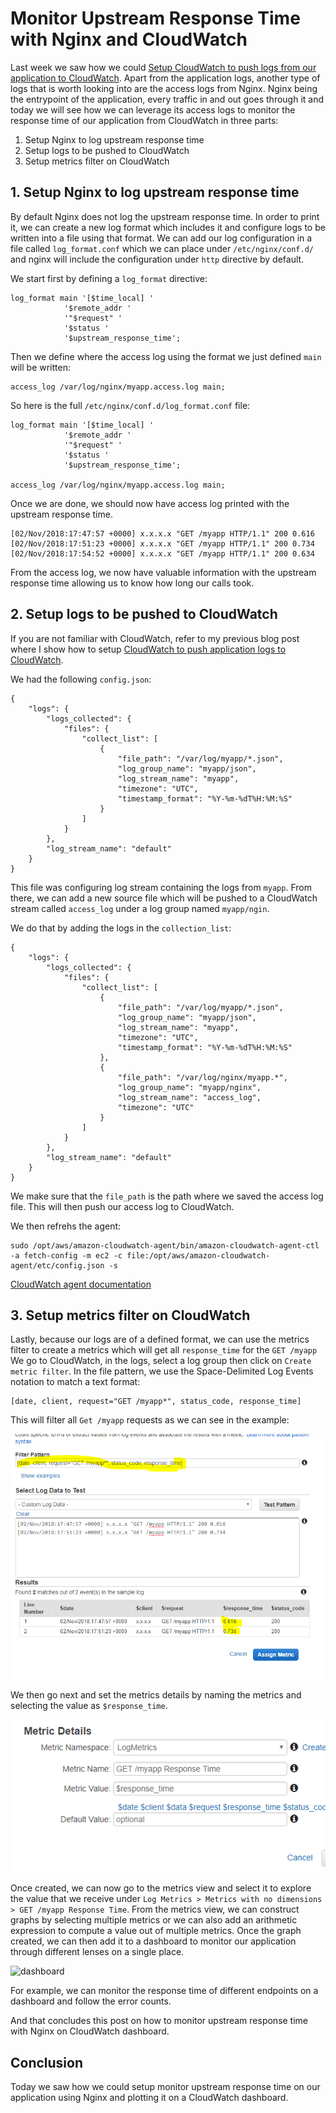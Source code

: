 # Monitor Upstream Response Time with Nginx and CloudWatch

Last week we saw how we could [Setup CloudWatch to push logs from our application to CloudWatch](https://kimsereyblog.blogspot.com/2018/11/serilog-with-aws-cloudwatch-on-ubuntu.html). Apart from the application logs, another type of logs that is worth looking into are the access logs from Nginx. Nginx being the entrypoint of the application, every traffic in and out goes through it and today we will see how we can leverage its access logs to monitor the response time of our application from CloudWatch in three parts:

1. Setup Nginx to log upstream response time 
2. Setup logs to be pushed to CloudWatch
3. Setup metrics filter on CloudWatch

## 1. Setup Nginx to log upstream response time

By default Nginx does not log the upstream response time. In order to print it, we can create a new log format which includes it and configure logs to be written into a file using that format. We can add our log configuration in a file called `log_format.conf` which we can place under `/etc/nginx/conf.d/` and nginx will include the configuration under `http` directive by default.

We start first by defining a `log_format` directive:

```
log_format main '[$time_local] '
            '$remote_addr '
            '"$request" '
            '$status '
            '$upstream_response_time';
```

Then we define where the access log using the format we just defined `main` will be written:

```
access_log /var/log/nginx/myapp.access.log main;
```

So here is the full `/etc/nginx/conf.d/log_format.conf` file:

```
log_format main '[$time_local] '
            '$remote_addr '
            '"$request" '
            '$status '
            '$upstream_response_time';

access_log /var/log/nginx/myapp.access.log main;
```

Once we are done, we should now have access log printed with the upstream response time.

```
[02/Nov/2018:17:47:57 +0000] x.x.x.x "GET /myapp HTTP/1.1" 200 0.616
[02/Nov/2018:17:51:23 +0000] x.x.x.x "GET /myapp HTTP/1.1" 200 0.734
[02/Nov/2018:17:54:52 +0000] x.x.x.x "GET /myapp HTTP/1.1" 200 0.634
```

From the access log, we now have valuable information with the upstream response time allowing us to know how long our calls took. 

## 2. Setup logs to be pushed to CloudWatch

If you are not familiar with CloudWatch, refer to my previous blog post where I show how to setup [CloudWatch to push application logs to CloudWatch](https://kimsereyblog.blogspot.com/2018/11/serilog-with-aws-cloudwatch-on-ubuntu.html).

We had the following `config.json`:

```
{
    "logs": {
        "logs_collected": {
            "files": {
                "collect_list": [
                    {
                        "file_path": "/var/log/myapp/*.json",
                        "log_group_name": "myapp/json",
                        "log_stream_name": "myapp",
                        "timezone": "UTC",
                        "timestamp_format": "%Y-%m-%dT%H:%M:%S"
                    }
                ]
            }
        },
        "log_stream_name": "default"
    }
}
```

This file was configuring log stream containing the logs from `myapp`. From there, we can add a new source file which will be pushed to a CloudWatch stream called `access_log` under a log group named `myapp/ngin`.

We do that by adding the logs in the `collection_list`:

```
{
    "logs": {
        "logs_collected": {
            "files": {
                "collect_list": [
                    {
                        "file_path": "/var/log/myapp/*.json",
                        "log_group_name": "myapp/json",
                        "log_stream_name": "myapp",
                        "timezone": "UTC",
                        "timestamp_format": "%Y-%m-%dT%H:%M:%S"
                    },
                    {
                        "file_path": "/var/log/nginx/myapp.*",
                        "log_group_name": "myapp/nginx",
                        "log_stream_name": "access_log",
                        "timezone": "UTC"
                    }
                ]
            }
        },
        "log_stream_name": "default" 
    }
}
```

We make sure that the `file_path` is the path where we saved the access log file.
This will then push our access log to CloudWatch.

We then refrehs the agent:

```
sudo /opt/aws/amazon-cloudwatch-agent/bin/amazon-cloudwatch-agent-ctl -a fetch-config -m ec2 -c file:/opt/aws/amazon-cloudwatch-agent/etc/config.json -s
```

[CloudWatch agent documentation](https://docs.aws.amazon.com/AmazonCloudWatch/latest/monitoring/CloudWatch-Agent-Configuration-File-Details.html)

## 3. Setup metrics filter on CloudWatch

Lastly, because our logs are of a defined format, we can use the metrics filter to create a metrics which will get all `response_time` for the `GET /myapp`
We go to CloudWatch, in the logs, select a log group then click on `Create metric filter`. In the file pattern, we use the Space-Delimited Log Events notation to match a text format:

```
[date, client, request="GET /myapp*", status_code, response_time]
```

This will filter all `Get /myapp` requests as we can see in the example:

![img](https://raw.githubusercontent.com/Kimserey/BlogArchive/master/img/20181228_cw_metrics/metrics.PNG)

We then go next and set the metrics details by naming the metrics and selecting the value as `$response_time`.

![image](https://raw.githubusercontent.com/Kimserey/BlogArchive/master/img/20181228_cw_metrics/name_mnetrics.PNG)

Once created, we can now go to the metrics view and select it to explore the value that we receive under `Log Metrics > Metrics with no dimensions > GET /myapp Response Time`. From the metrics view, we can construct graphs by selecting multiple metrics or we can also add an arithmetic expression to compute a value out of multiple metrics. Once the graph created, we can then add it to a dashboard to monitor our application through different lenses on a single place.

![dashboard]()

For example, we can monitor the response time of different endpoints on a dashboard and follow the error counts.

And that concludes this post on how to monitor upstream response time with Nginx on CloudWatch dashboard.

## Conclusion

Today we saw how we could setup monitor upstream response time on our application using Nginx and plotting it on a CloudWatch dashboard.